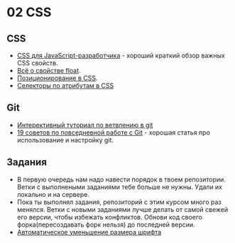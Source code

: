 # 02 CSS

## CSS
 * [CSS для JavaScript-разработчика](https://learn.javascript.ru/css-for-js) - хороший краткий обзор важных CSS свойств.
 * [Всё о свойстве float](http://www.css-tricks.ru/articles/css/all-about-floats).
 * [Позиционирование в CSS](http://www.css-tricks.ru/articles/css/css-positioning).
 * [Селекторы по атрибутам в CSS](http://www.css-tricks.ru/articles/css/attribute-selectors)

## Git
* [Интерективный туториал по ветвлению в git](http://learngitbranching.js.org/)
* [19 советов по повседневной работе с Git](https://habrahabr.ru/company/mailru/blog/267595/) - хорошая статья про использование и настройку git.

## Задания
 * В первую очередь нам надо навести порядок в твоем репозитории. Ветки с выполнеными заданиями тебе больше не нужны. Удали их локально и на сервере.
 * Пока ты выполнял задания, репозиторий с этим курсом много раз менялся. Ветки с новыми заданиями лучше делать от самой свежей его версии, чтобы избежать конфликтов. Обнови код своего форка(пересоздавать форк нельзя) до последней версии.
 * [Автоматическое уменьшение размера шрифта](exercises/01/README.md)
